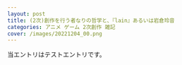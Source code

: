 ```yaml
---
layout: post
title: (2次)創作を行う者なりの哲学と、『lain』あるいは岩倉玲音
categories: アニメ ゲーム 2次創作 雑記
cover: /images/20221204_00.png
---
```


当エントリはテストエントリです。

